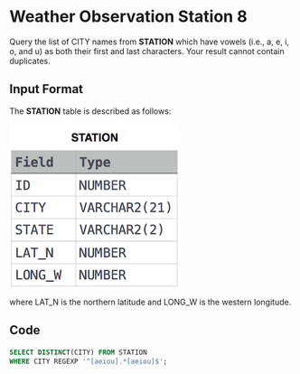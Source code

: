 # Weather Observation Station 8
Query the list of CITY names from **STATION** which have vowels (i.e., a, e, i, o, and u) as both their first and last characters. Your result cannot contain duplicates.

## Input Format

The **STATION** table is described as follows:

![Station](img/Station.jpg)

where LAT_N is the northern latitude and LONG_W is the western longitude.

## Code

```sql
SELECT DISTINCT(CITY) FROM STATION
WHERE CITY REGEXP '^[aeiou].*[aeiou]$';
```